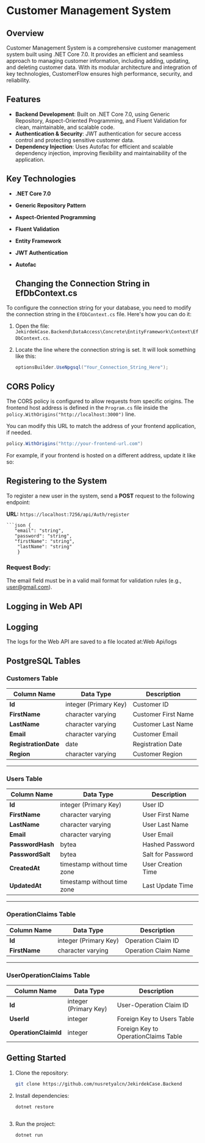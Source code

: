 # Customer Management System

## Overview

Customer Management System is a comprehensive customer management system built using .NET Core 7.0. It provides an efficient and seamless approach to managing customer information, including adding, updating, and deleting customer data. With its modular architecture and integration of key technologies, CustomerFlow ensures high performance, security, and reliability.

## Features

- **Backend Development**: Built on .NET Core 7.0, using Generic Repository, Aspect-Oriented Programming, and Fluent Validation for clean, maintainable, and scalable code.
- **Authentication & Security**: JWT authentication for secure access control and protecting sensitive customer data.
- **Dependency Injection**: Uses Autofac for efficient and scalable dependency injection, improving flexibility and maintainability of the application.

## Key Technologies

- **.NET Core 7.0**
- **Generic Repository Pattern**
- **Aspect-Oriented Programming**
- **Fluent Validation**
- **Entity Framework**
- **JWT Authentication**
- **Autofac**

  ## Changing the Connection String in EfDbContext.cs

To configure the connection string for your database, you need to modify the connection string in the `EfDbContext.cs` file. Here's how you can do it:

1. Open the file: `JekirdekCase.Backend\DataAccess\Concrete\EntityFramework\Context\EfDbContext.cs`.
   
2. Locate the line where the connection string is set. It will look something like this:

   ```csharp
   optionsBuilder.UseNpgsql("Your_Connection_String_Here");

## CORS Policy

The CORS policy is configured to allow requests from specific origins. The frontend host address is defined in the `Program.cs` file inside the `policy.WithOrigins("http://localhost:3000")` line.

You can modify this URL to match the address of your frontend application, if needed. 
   ```csharp
policy.WithOrigins("http://your-frontend-url.com")

   ```      
  
     
           

For example, if your frontend is hosted on a different address, update it like so:




## Registering to the System

To register a new user in the system, send a **POST** request to the following endpoint:

**URL:** `https://localhost:7256/api/Auth/register`

    ```json {
       "email": "string",
       "password": "string",
       "firstName": "string",
        "lastName": "string"
        }   
 

### Request Body:
The email field must be in a valid mail format for validation rules (e.g., user@gmail.com).

## Logging in Web API
## Logging

The logs for the Web API are saved to a file located at:Web Api/logs


## PostgreSQL Tables

### Customers Table

| Column Name        | Data Type          | Description          |
|--------------------|--------------------|----------------------|
| **Id**             | integer (Primary Key) | Customer ID         |
| **FirstName**      | character varying   | Customer First Name  |
| **LastName**       | character varying   | Customer Last Name   |
| **Email**          | character varying   | Customer Email       |
| **RegistrationDate** | date             | Registration Date    |
| **Region**         | character varying   | Customer Region      |

---

### Users Table

| Column Name        | Data Type          | Description          |
|--------------------|--------------------|----------------------|
| **Id**             | integer (Primary Key) | User ID            |
| **FirstName**      | character varying   | User First Name      |
| **LastName**       | character varying   | User Last Name       |
| **Email**          | character varying   | User Email           |
| **PasswordHash**   | bytea              | Hashed Password      |
| **PasswordSalt**   | bytea              | Salt for Password    |
| **CreatedAt**      | timestamp without time zone | User Creation Time |
| **UpdatedAt**      | timestamp without time zone | Last Update Time   |

---

### OperationClaims Table

| Column Name        | Data Type          | Description          |
|--------------------|--------------------|----------------------|
| **Id**             | integer (Primary Key) | Operation Claim ID  |
| **FirstName**      | character varying   | Operation Claim Name |

---

### UserOperationClaims Table

| Column Name           | Data Type          | Description          |
|-----------------------|--------------------|----------------------|
| **Id**                | integer (Primary Key) | User-Operation Claim ID |
| **UserId**            | integer            | Foreign Key to Users Table |
| **OperationClaimId**  | integer            | Foreign Key to OperationClaims Table |


## Getting Started

1. Clone the repository:
   ```bash
   git clone https://github.com/nusretyalcn/JekirdekCase.Backend
   
2. Install dependencies:
   ```bash
   dotnet restore
 
3. Run the project:
   ```bash
   dotnet run


